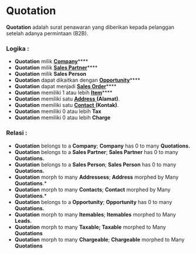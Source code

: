 # Quotation

**Quotation** adalah surat penawaran yang diberikan kepada pelanggan setelah adanya permintaan (B2B).

### Logika :&#x20;

* **Quotation** milik [**Company**](../core-concept.md#company-perusahaan)****
* **Quotation** milik [**Sales Partner**](sales-partner.md)****
* **Quotation** milik **Sales Person**
* **Quotation** dapat dikaitkan dengan [**Opportunity**](../crm-concept/opportunity.md)****
* **Quotation** dapat menjadi [**Sales Order**](sales-order.md)****
* **Quotation** memiliki 1 atau lebih [**Item**](../stock-concept/basic/item.md)****
* **Quotation** memiliki satu [**Address** ](../crm-concept/address.md)**(Alamat)**.
* **Quotation** memiliki satu [**Contact** ](../crm-concept/contact.md)**(Kontak)**.
* **Quotation** memiliki 0 atau lebih **Tax**
* **Quotation** memiliki 0 atau lebih **Charge**

### Relasi : &#x20;

* **Quotation** belongs to a **Company**; **Company** has 0 to many **Quotations.**
* **Quotation** belongs to a **Sales Partner**; **Sales Partner** has 0 to many **Quotations.**&#x20;
* **Quotation** belongs to a **Sales Person**; **Sales Person** has 0 to many **Quotations.**
* **Quotation** morph to many **Addressess**; **Address** morphed by Many **Quotations**.\*
* **Quotation** morph to many **Contacts**; **Contact** morphed by Many **Quotations**.\*
* **Quotation** belongs to a **Opportunity**; **Opportunity** has 0 to many **Quotations.**
* **Quotation** morph to many **Itemables**; **Itemables** morphed to Many **Leads.**
* **Quotation** morph to many **Taxable; Taxable** morphed to Many **Quotations**
* **Quotation** morph to many **Chargeable**; **Chargeable** morphed to Many **Quotations**
